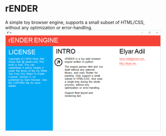 # rENDER
A simple toy browser engine, supports a small subset of HTML/CSS, without any optimization or error-handling.
![screenshot](https://raw.githubusercontent.com/ElyarAdil/rENDER/master/screenshot/rENDER-ENGINE.png)
